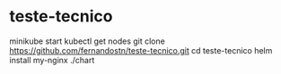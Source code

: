 # teste-tecnico

minikube start
kubectl get nodes
git clone https://github.com/fernandostn/teste-tecnico.git
cd teste-tecnico
helm install my-nginx ./chart